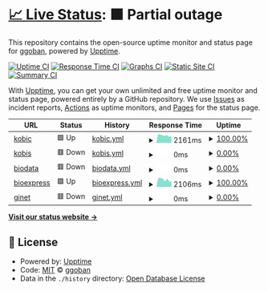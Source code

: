 # [📈 Live Status](https://ggoban.github.io/upptime): <!--live status--> **🟧 Partial outage**

This repository contains the open-source uptime monitor and status page for [ggoban](http://www.ggoban.com), powered by [Upptime](https://github.com/upptime/upptime).

[![Uptime CI](https://github.com/ggoban/upptime/workflows/Uptime%20CI/badge.svg)](https://github.com/ggoban/upptime/actions?query=workflow%3A%22Uptime+CI%22)
[![Response Time CI](https://github.com/ggoban/upptime/workflows/Response%20Time%20CI/badge.svg)](https://github.com/ggoban/upptime/actions?query=workflow%3A%22Response+Time+CI%22)
[![Graphs CI](https://github.com/ggoban/upptime/workflows/Graphs%20CI/badge.svg)](https://github.com/ggoban/upptime/actions?query=workflow%3A%22Graphs+CI%22)
[![Static Site CI](https://github.com/ggoban/upptime/workflows/Static%20Site%20CI/badge.svg)](https://github.com/ggoban/upptime/actions?query=workflow%3A%22Static+Site+CI%22)
[![Summary CI](https://github.com/ggoban/upptime/workflows/Summary%20CI/badge.svg)](https://github.com/ggoban/upptime/actions?query=workflow%3A%22Summary+CI%22)

With [Upptime](https://upptime.js.org), you can get your own unlimited and free uptime monitor and status page, powered entirely by a GitHub repository. We use [Issues](https://github.com/ggoban/upptime/issues) as incident reports, [Actions](https://github.com/ggoban/upptime/actions) as uptime monitors, and [Pages](https://ggoban.github.io/upptime) for the status page.

<!--start: status pages-->
<!-- This summary is generated by Upptime (https://github.com/upptime/upptime) -->
<!-- Do not edit this manually, your changes will be overwritten -->
<!-- prettier-ignore -->
| URL | Status | History | Response Time | Uptime |
| --- | ------ | ------- | ------------- | ------ |
| <img alt="" src="https://favicons.githubusercontent.com/www.kobic.re.kr" height="13"> [kobic](https://www.kobic.re.kr) | 🟩 Up | [kobic.yml](https://github.com/ggoban/upptime/commits/HEAD/history/kobic.yml) | <details><summary><img alt="Response time graph" src="./graphs/kobic/response-time-week.png" height="20"> 2161ms</summary><br><a href="https://ggoban.github.io/upptime/history/kobic"><img alt="Response time 1905" src="https://img.shields.io/endpoint?url=https%3A%2F%2Fraw.githubusercontent.com%2Fggoban%2Fupptime%2FHEAD%2Fapi%2Fkobic%2Fresponse-time.json"></a><br><a href="https://ggoban.github.io/upptime/history/kobic"><img alt="24-hour response time 1952" src="https://img.shields.io/endpoint?url=https%3A%2F%2Fraw.githubusercontent.com%2Fggoban%2Fupptime%2FHEAD%2Fapi%2Fkobic%2Fresponse-time-day.json"></a><br><a href="https://ggoban.github.io/upptime/history/kobic"><img alt="7-day response time 2161" src="https://img.shields.io/endpoint?url=https%3A%2F%2Fraw.githubusercontent.com%2Fggoban%2Fupptime%2FHEAD%2Fapi%2Fkobic%2Fresponse-time-week.json"></a><br><a href="https://ggoban.github.io/upptime/history/kobic"><img alt="30-day response time 2190" src="https://img.shields.io/endpoint?url=https%3A%2F%2Fraw.githubusercontent.com%2Fggoban%2Fupptime%2FHEAD%2Fapi%2Fkobic%2Fresponse-time-month.json"></a><br><a href="https://ggoban.github.io/upptime/history/kobic"><img alt="1-year response time 1905" src="https://img.shields.io/endpoint?url=https%3A%2F%2Fraw.githubusercontent.com%2Fggoban%2Fupptime%2FHEAD%2Fapi%2Fkobic%2Fresponse-time-year.json"></a></details> | <details><summary><a href="https://ggoban.github.io/upptime/history/kobic">100.00%</a></summary><a href="https://ggoban.github.io/upptime/history/kobic"><img alt="All-time uptime 99.11%" src="https://img.shields.io/endpoint?url=https%3A%2F%2Fraw.githubusercontent.com%2Fggoban%2Fupptime%2FHEAD%2Fapi%2Fkobic%2Fuptime.json"></a><br><a href="https://ggoban.github.io/upptime/history/kobic"><img alt="24-hour uptime 100.00%" src="https://img.shields.io/endpoint?url=https%3A%2F%2Fraw.githubusercontent.com%2Fggoban%2Fupptime%2FHEAD%2Fapi%2Fkobic%2Fuptime-day.json"></a><br><a href="https://ggoban.github.io/upptime/history/kobic"><img alt="7-day uptime 100.00%" src="https://img.shields.io/endpoint?url=https%3A%2F%2Fraw.githubusercontent.com%2Fggoban%2Fupptime%2FHEAD%2Fapi%2Fkobic%2Fuptime-week.json"></a><br><a href="https://ggoban.github.io/upptime/history/kobic"><img alt="30-day uptime 99.86%" src="https://img.shields.io/endpoint?url=https%3A%2F%2Fraw.githubusercontent.com%2Fggoban%2Fupptime%2FHEAD%2Fapi%2Fkobic%2Fuptime-month.json"></a><br><a href="https://ggoban.github.io/upptime/history/kobic"><img alt="1-year uptime 99.11%" src="https://img.shields.io/endpoint?url=https%3A%2F%2Fraw.githubusercontent.com%2Fggoban%2Fupptime%2FHEAD%2Fapi%2Fkobic%2Fuptime-year.json"></a></details>
| <img alt="" src="https://favicons.githubusercontent.com/www.kobis.re.kr" height="13"> [kobis](https://www.kobis.re.kr) | 🟥 Down | [kobis.yml](https://github.com/ggoban/upptime/commits/HEAD/history/kobis.yml) | <details><summary><img alt="Response time graph" src="./graphs/kobis/response-time-week.png" height="20"> 0ms</summary><br><a href="https://ggoban.github.io/upptime/history/kobis"><img alt="Response time 0" src="https://img.shields.io/endpoint?url=https%3A%2F%2Fraw.githubusercontent.com%2Fggoban%2Fupptime%2FHEAD%2Fapi%2Fkobis%2Fresponse-time.json"></a><br><a href="https://ggoban.github.io/upptime/history/kobis"><img alt="24-hour response time 0" src="https://img.shields.io/endpoint?url=https%3A%2F%2Fraw.githubusercontent.com%2Fggoban%2Fupptime%2FHEAD%2Fapi%2Fkobis%2Fresponse-time-day.json"></a><br><a href="https://ggoban.github.io/upptime/history/kobis"><img alt="7-day response time 0" src="https://img.shields.io/endpoint?url=https%3A%2F%2Fraw.githubusercontent.com%2Fggoban%2Fupptime%2FHEAD%2Fapi%2Fkobis%2Fresponse-time-week.json"></a><br><a href="https://ggoban.github.io/upptime/history/kobis"><img alt="30-day response time 0" src="https://img.shields.io/endpoint?url=https%3A%2F%2Fraw.githubusercontent.com%2Fggoban%2Fupptime%2FHEAD%2Fapi%2Fkobis%2Fresponse-time-month.json"></a><br><a href="https://ggoban.github.io/upptime/history/kobis"><img alt="1-year response time 0" src="https://img.shields.io/endpoint?url=https%3A%2F%2Fraw.githubusercontent.com%2Fggoban%2Fupptime%2FHEAD%2Fapi%2Fkobis%2Fresponse-time-year.json"></a></details> | <details><summary><a href="https://ggoban.github.io/upptime/history/kobis">0.00%</a></summary><a href="https://ggoban.github.io/upptime/history/kobis"><img alt="All-time uptime 0.00%" src="https://img.shields.io/endpoint?url=https%3A%2F%2Fraw.githubusercontent.com%2Fggoban%2Fupptime%2FHEAD%2Fapi%2Fkobis%2Fuptime.json"></a><br><a href="https://ggoban.github.io/upptime/history/kobis"><img alt="24-hour uptime 0.00%" src="https://img.shields.io/endpoint?url=https%3A%2F%2Fraw.githubusercontent.com%2Fggoban%2Fupptime%2FHEAD%2Fapi%2Fkobis%2Fuptime-day.json"></a><br><a href="https://ggoban.github.io/upptime/history/kobis"><img alt="7-day uptime 0.00%" src="https://img.shields.io/endpoint?url=https%3A%2F%2Fraw.githubusercontent.com%2Fggoban%2Fupptime%2FHEAD%2Fapi%2Fkobis%2Fuptime-week.json"></a><br><a href="https://ggoban.github.io/upptime/history/kobis"><img alt="30-day uptime 0.00%" src="https://img.shields.io/endpoint?url=https%3A%2F%2Fraw.githubusercontent.com%2Fggoban%2Fupptime%2FHEAD%2Fapi%2Fkobis%2Fuptime-month.json"></a><br><a href="https://ggoban.github.io/upptime/history/kobis"><img alt="1-year uptime 0.00%" src="https://img.shields.io/endpoint?url=https%3A%2F%2Fraw.githubusercontent.com%2Fggoban%2Fupptime%2FHEAD%2Fapi%2Fkobis%2Fuptime-year.json"></a></details>
| <img alt="" src="https://favicons.githubusercontent.com/www.biodata.kr" height="13"> [biodata](https://www.biodata.kr) | 🟥 Down | [biodata.yml](https://github.com/ggoban/upptime/commits/HEAD/history/biodata.yml) | <details><summary><img alt="Response time graph" src="./graphs/biodata/response-time-week.png" height="20"> 0ms</summary><br><a href="https://ggoban.github.io/upptime/history/biodata"><img alt="Response time 0" src="https://img.shields.io/endpoint?url=https%3A%2F%2Fraw.githubusercontent.com%2Fggoban%2Fupptime%2FHEAD%2Fapi%2Fbiodata%2Fresponse-time.json"></a><br><a href="https://ggoban.github.io/upptime/history/biodata"><img alt="24-hour response time 0" src="https://img.shields.io/endpoint?url=https%3A%2F%2Fraw.githubusercontent.com%2Fggoban%2Fupptime%2FHEAD%2Fapi%2Fbiodata%2Fresponse-time-day.json"></a><br><a href="https://ggoban.github.io/upptime/history/biodata"><img alt="7-day response time 0" src="https://img.shields.io/endpoint?url=https%3A%2F%2Fraw.githubusercontent.com%2Fggoban%2Fupptime%2FHEAD%2Fapi%2Fbiodata%2Fresponse-time-week.json"></a><br><a href="https://ggoban.github.io/upptime/history/biodata"><img alt="30-day response time 0" src="https://img.shields.io/endpoint?url=https%3A%2F%2Fraw.githubusercontent.com%2Fggoban%2Fupptime%2FHEAD%2Fapi%2Fbiodata%2Fresponse-time-month.json"></a><br><a href="https://ggoban.github.io/upptime/history/biodata"><img alt="1-year response time 0" src="https://img.shields.io/endpoint?url=https%3A%2F%2Fraw.githubusercontent.com%2Fggoban%2Fupptime%2FHEAD%2Fapi%2Fbiodata%2Fresponse-time-year.json"></a></details> | <details><summary><a href="https://ggoban.github.io/upptime/history/biodata">0.00%</a></summary><a href="https://ggoban.github.io/upptime/history/biodata"><img alt="All-time uptime 0.00%" src="https://img.shields.io/endpoint?url=https%3A%2F%2Fraw.githubusercontent.com%2Fggoban%2Fupptime%2FHEAD%2Fapi%2Fbiodata%2Fuptime.json"></a><br><a href="https://ggoban.github.io/upptime/history/biodata"><img alt="24-hour uptime 0.00%" src="https://img.shields.io/endpoint?url=https%3A%2F%2Fraw.githubusercontent.com%2Fggoban%2Fupptime%2FHEAD%2Fapi%2Fbiodata%2Fuptime-day.json"></a><br><a href="https://ggoban.github.io/upptime/history/biodata"><img alt="7-day uptime 0.00%" src="https://img.shields.io/endpoint?url=https%3A%2F%2Fraw.githubusercontent.com%2Fggoban%2Fupptime%2FHEAD%2Fapi%2Fbiodata%2Fuptime-week.json"></a><br><a href="https://ggoban.github.io/upptime/history/biodata"><img alt="30-day uptime 0.00%" src="https://img.shields.io/endpoint?url=https%3A%2F%2Fraw.githubusercontent.com%2Fggoban%2Fupptime%2FHEAD%2Fapi%2Fbiodata%2Fuptime-month.json"></a><br><a href="https://ggoban.github.io/upptime/history/biodata"><img alt="1-year uptime 0.00%" src="https://img.shields.io/endpoint?url=https%3A%2F%2Fraw.githubusercontent.com%2Fggoban%2Fupptime%2FHEAD%2Fapi%2Fbiodata%2Fuptime-year.json"></a></details>
| <img alt="" src="https://favicons.githubusercontent.com/www.bioexpress.re.kr" height="13"> [bioexpress](https://www.bioexpress.re.kr) | 🟩 Up | [bioexpress.yml](https://github.com/ggoban/upptime/commits/HEAD/history/bioexpress.yml) | <details><summary><img alt="Response time graph" src="./graphs/bioexpress/response-time-week.png" height="20"> 2106ms</summary><br><a href="https://ggoban.github.io/upptime/history/bioexpress"><img alt="Response time 2142" src="https://img.shields.io/endpoint?url=https%3A%2F%2Fraw.githubusercontent.com%2Fggoban%2Fupptime%2FHEAD%2Fapi%2Fbioexpress%2Fresponse-time.json"></a><br><a href="https://ggoban.github.io/upptime/history/bioexpress"><img alt="24-hour response time 1539" src="https://img.shields.io/endpoint?url=https%3A%2F%2Fraw.githubusercontent.com%2Fggoban%2Fupptime%2FHEAD%2Fapi%2Fbioexpress%2Fresponse-time-day.json"></a><br><a href="https://ggoban.github.io/upptime/history/bioexpress"><img alt="7-day response time 2106" src="https://img.shields.io/endpoint?url=https%3A%2F%2Fraw.githubusercontent.com%2Fggoban%2Fupptime%2FHEAD%2Fapi%2Fbioexpress%2Fresponse-time-week.json"></a><br><a href="https://ggoban.github.io/upptime/history/bioexpress"><img alt="30-day response time 2704" src="https://img.shields.io/endpoint?url=https%3A%2F%2Fraw.githubusercontent.com%2Fggoban%2Fupptime%2FHEAD%2Fapi%2Fbioexpress%2Fresponse-time-month.json"></a><br><a href="https://ggoban.github.io/upptime/history/bioexpress"><img alt="1-year response time 2142" src="https://img.shields.io/endpoint?url=https%3A%2F%2Fraw.githubusercontent.com%2Fggoban%2Fupptime%2FHEAD%2Fapi%2Fbioexpress%2Fresponse-time-year.json"></a></details> | <details><summary><a href="https://ggoban.github.io/upptime/history/bioexpress">100.00%</a></summary><a href="https://ggoban.github.io/upptime/history/bioexpress"><img alt="All-time uptime 99.94%" src="https://img.shields.io/endpoint?url=https%3A%2F%2Fraw.githubusercontent.com%2Fggoban%2Fupptime%2FHEAD%2Fapi%2Fbioexpress%2Fuptime.json"></a><br><a href="https://ggoban.github.io/upptime/history/bioexpress"><img alt="24-hour uptime 100.00%" src="https://img.shields.io/endpoint?url=https%3A%2F%2Fraw.githubusercontent.com%2Fggoban%2Fupptime%2FHEAD%2Fapi%2Fbioexpress%2Fuptime-day.json"></a><br><a href="https://ggoban.github.io/upptime/history/bioexpress"><img alt="7-day uptime 100.00%" src="https://img.shields.io/endpoint?url=https%3A%2F%2Fraw.githubusercontent.com%2Fggoban%2Fupptime%2FHEAD%2Fapi%2Fbioexpress%2Fuptime-week.json"></a><br><a href="https://ggoban.github.io/upptime/history/bioexpress"><img alt="30-day uptime 99.91%" src="https://img.shields.io/endpoint?url=https%3A%2F%2Fraw.githubusercontent.com%2Fggoban%2Fupptime%2FHEAD%2Fapi%2Fbioexpress%2Fuptime-month.json"></a><br><a href="https://ggoban.github.io/upptime/history/bioexpress"><img alt="1-year uptime 99.94%" src="https://img.shields.io/endpoint?url=https%3A%2F%2Fraw.githubusercontent.com%2Fggoban%2Fupptime%2FHEAD%2Fapi%2Fbioexpress%2Fuptime-year.json"></a></details>
| <img alt="" src="https://favicons.githubusercontent.com/ginet.kr" height="13"> [ginet](https://ginet.kr) | 🟥 Down | [ginet.yml](https://github.com/ggoban/upptime/commits/HEAD/history/ginet.yml) | <details><summary><img alt="Response time graph" src="./graphs/ginet/response-time-week.png" height="20"> 0ms</summary><br><a href="https://ggoban.github.io/upptime/history/ginet"><img alt="Response time 1015" src="https://img.shields.io/endpoint?url=https%3A%2F%2Fraw.githubusercontent.com%2Fggoban%2Fupptime%2FHEAD%2Fapi%2Fginet%2Fresponse-time.json"></a><br><a href="https://ggoban.github.io/upptime/history/ginet"><img alt="24-hour response time 0" src="https://img.shields.io/endpoint?url=https%3A%2F%2Fraw.githubusercontent.com%2Fggoban%2Fupptime%2FHEAD%2Fapi%2Fginet%2Fresponse-time-day.json"></a><br><a href="https://ggoban.github.io/upptime/history/ginet"><img alt="7-day response time 0" src="https://img.shields.io/endpoint?url=https%3A%2F%2Fraw.githubusercontent.com%2Fggoban%2Fupptime%2FHEAD%2Fapi%2Fginet%2Fresponse-time-week.json"></a><br><a href="https://ggoban.github.io/upptime/history/ginet"><img alt="30-day response time 0" src="https://img.shields.io/endpoint?url=https%3A%2F%2Fraw.githubusercontent.com%2Fggoban%2Fupptime%2FHEAD%2Fapi%2Fginet%2Fresponse-time-month.json"></a><br><a href="https://ggoban.github.io/upptime/history/ginet"><img alt="1-year response time 1015" src="https://img.shields.io/endpoint?url=https%3A%2F%2Fraw.githubusercontent.com%2Fggoban%2Fupptime%2FHEAD%2Fapi%2Fginet%2Fresponse-time-year.json"></a></details> | <details><summary><a href="https://ggoban.github.io/upptime/history/ginet">0.00%</a></summary><a href="https://ggoban.github.io/upptime/history/ginet"><img alt="All-time uptime 45.23%" src="https://img.shields.io/endpoint?url=https%3A%2F%2Fraw.githubusercontent.com%2Fggoban%2Fupptime%2FHEAD%2Fapi%2Fginet%2Fuptime.json"></a><br><a href="https://ggoban.github.io/upptime/history/ginet"><img alt="24-hour uptime 0.00%" src="https://img.shields.io/endpoint?url=https%3A%2F%2Fraw.githubusercontent.com%2Fggoban%2Fupptime%2FHEAD%2Fapi%2Fginet%2Fuptime-day.json"></a><br><a href="https://ggoban.github.io/upptime/history/ginet"><img alt="7-day uptime 0.00%" src="https://img.shields.io/endpoint?url=https%3A%2F%2Fraw.githubusercontent.com%2Fggoban%2Fupptime%2FHEAD%2Fapi%2Fginet%2Fuptime-week.json"></a><br><a href="https://ggoban.github.io/upptime/history/ginet"><img alt="30-day uptime 0.00%" src="https://img.shields.io/endpoint?url=https%3A%2F%2Fraw.githubusercontent.com%2Fggoban%2Fupptime%2FHEAD%2Fapi%2Fginet%2Fuptime-month.json"></a><br><a href="https://ggoban.github.io/upptime/history/ginet"><img alt="1-year uptime 45.23%" src="https://img.shields.io/endpoint?url=https%3A%2F%2Fraw.githubusercontent.com%2Fggoban%2Fupptime%2FHEAD%2Fapi%2Fginet%2Fuptime-year.json"></a></details>

<!--end: status pages-->

[**Visit our status website →**](https://ggoban.github.io/upptime)

## 📄 License

- Powered by: [Upptime](https://github.com/upptime/upptime)
- Code: [MIT](./LICENSE) © [ggoban](http://www.ggoban.com)
- Data in the `./history` directory: [Open Database License](https://opendatacommons.org/licenses/odbl/1-0/)
